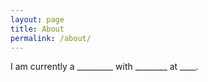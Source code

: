```yaml
---
layout: page
title: About
permalink: /about/
---
```


I am currently a _________ with ________ at ____. 
